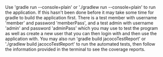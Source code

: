 Use 'gradle run --console=plain' or './gradlew run --console=plain' to run the application.
If this hasn't been done before it may take some time for gradle to build the application first.
There is a test member with username 'member' and password 'memberPass', and a test admin
with username 'admin' and password 'adminPass' which you may use to test the program as well as
create a new user that you can then login with and then use the application with. You may also run
'gradle build jacocoTestReport' or './gradlew build jacocoTestReport' to run the automated tests, 
then follow the information provided in the terminal to see the coverage reports.
